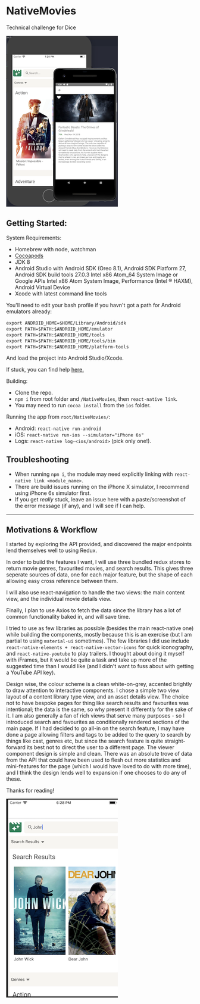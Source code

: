 # NativeMovies
Technical challenge for Dice

![Application](https://github.com/cboyce183/NativeMovies/blob/master/screenshots/1.png)


## Getting Started:
System Requirements:
- Homebrew with node, watchman
- [Cocoapods](https://shift.infinite.red/beginner-s-guide-to-using-cocoapods-with-react-native-46cb4d372995)
- JDK 8
- Android Studio with Android SDK (Oreo 8.1), Android SDK Platform 27, Android SDK build tools 27.0.3 Intel x86 Atom_64 System Image or Google APIs Intel x86 Atom System Image, Performance (Intel ® HAXM), Android Virtual Device
- Xcode with latest command line tools

You'll need to edit your bash profile if you havn't got a path for Android emulators already:
```
export ANDROID_HOME=$HOME/Library/Android/sdk
export PATH=$PATH:$ANDROID_HOME/emulator
export PATH=$PATH:$ANDROID_HOME/tools
export PATH=$PATH:$ANDROID_HOME/tools/bin
export PATH=$PATH:$ANDROID_HOME/platform-tools
```
And load the project into Android Studio/Xcode.

If stuck, you can find help [here.](https://facebook.github.io/react-native/docs/getting-started.html)

Building:
- Clone the repo.
- `npm i` from root folder and `/NativeMovies`, then `react-native link`.
- You may need to run `cocoa install` from the `ios` folder.

Running the app from `root/NativeMovies/`:
- Android: `react-native run-android`
- iOS: `react-native run-ios --simulator="iPhone 6s"`
- Logs: `react-native log-<ios/android>` (pick only one!).

## Troubleshooting
- When running `npm i`, the module may need explicitly linking with `react-native link <module_name>`.
- There are build issues running on the iPhone X simulator, I recommend using iPhone 6s simulator first.
- If you get *really* stuck, leave an issue here with a paste/screenshot of the error message (if any), and I will see if I can help.

____

## Motivations & Workflow

I started by exploring the API provided, and discovered the major endpoints lend themselves well to using Redux.

In order to build the features I want, I will use three bundled redux stores to return movie genres, favourited movies, and search results. This gives three seperate sources of data, one for each major feature, but the shape of each allowing easy cross reference between them.

I will also use react-navigation to handle the two views: the main content view, and the individual movie details view.

Finally, I plan to use Axios to fetch the data since the library has a lot of common functionality baked in, and will save time.

I tried to use as few libraries as possible (besides the main react-native one) while building the components, mostly because this is an exercise (but I am partial to using `material-ui` sometimes). The few libraries I did use include `react-native-elements + react-native-vector-icons` for quick iconography, and `react-native-youtube` to play trailers. I thought about doing it myself with iFrames, but it would be quite a task and take up more of the suggested time than I would like (and I didn't want to fuss about with getting a YouTube API key).

Design wise, the colour scheme is a clean white-on-grey, accented brightly to draw attention to interactive components. I chose a simple two view layout of a content library type view, and an asset details view. The choice not to have bespoke pages for thing like search results and favourites was intentional; the data is the same, so why present it differently for the sake of it. I am also generally a fan of rich views that serve many purposes - so I introduced search and favourites as conditionally rendered sections of the main page. If I had decided to go all-in on the search feature, I may have done a page allowing filters and tags to be added to the query to search by things like cast, genres etc, but since the search feature is quite straight-forward its best not to direct the user to a different page.
The viewer component design is simple and clean. There was an absolute trove of data from the API that could have been used to flesh out more statistics and mini-features for the page (which I would have loved to do with more time), and I think the design lends well to expansion if one chooses to do any of these.

 Thanks for reading!

![Application](https://github.com/cboyce183/NativeMovies/blob/master/screenshots/2.png)
